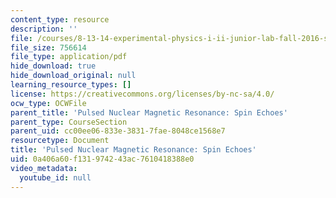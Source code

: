 ```yaml
---
content_type: resource
description: ''
file: /courses/8-13-14-experimental-physics-i-ii-junior-lab-fall-2016-spring-2017/0a406a60f131974243ac7610418388e0_MIT8_13-14F16-S17exp12.pdf
file_size: 756614
file_type: application/pdf
hide_download: true
hide_download_original: null
learning_resource_types: []
license: https://creativecommons.org/licenses/by-nc-sa/4.0/
ocw_type: OCWFile
parent_title: 'Pulsed Nuclear Magnetic Resonance: Spin Echoes'
parent_type: CourseSection
parent_uid: cc00ee06-833e-3831-7fae-8048ce1568e7
resourcetype: Document
title: 'Pulsed Nuclear Magnetic Resonance: Spin Echoes'
uid: 0a406a60-f131-9742-43ac-7610418388e0
video_metadata:
  youtube_id: null
---
```


